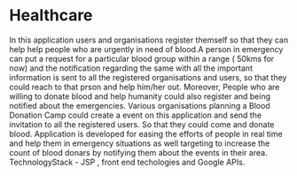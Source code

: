 # Healthcare
In this application users and organisations register themself so that they can help help people who are urgently in need of blood.A person in emergency can put a request for a particular blood group within a range ( 50kms for now) and the notification regarding the same with all the important information is sent to all the registered organisations and users, so that they could reach to that prson and help him/her out.
Moreover, People who are willing to donate blood and help humanity could also register and being notified about the emergencies.
Various organisations planning a Blood Donation Camp could create a event on this application and send the invitation to all the registered users. So that they could come and donate blood.
Application is developed for easing the efforts of people in real time and help them in emergency situations as well targeting to increase the count of blood donars by notifying them about the events in their area.
TechnologyStack - JSP , front end techologies and Google APIs.
